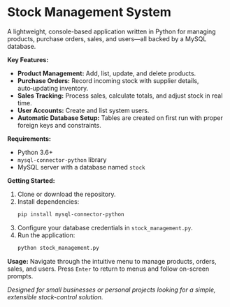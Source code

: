 # Stock Management System

A lightweight, console-based application written in Python for managing products, purchase orders, sales, and users—all backed by a MySQL database.

**Key Features:**
- **Product Management:** Add, list, update, and delete products.
- **Purchase Orders:** Record incoming stock with supplier details, auto‑updating inventory.
- **Sales Tracking:** Process sales, calculate totals, and adjust stock in real time.
- **User Accounts:** Create and list system users.
- **Automatic Database Setup:** Tables are created on first run with proper foreign keys and constraints.

**Requirements:**
- Python 3.6+
- `mysql-connector-python` library
- MySQL server with a database named `stock`

**Getting Started:**
1. Clone or download the repository.
2. Install dependencies:
   ```bash
   pip install mysql-connector-python
   ```
3. Configure your database credentials in `stock_management.py`.
4. Run the application:
   ```bash
   python stock_management.py
   ```

**Usage:**
Navigate through the intuitive menu to manage products, orders, sales, and users. Press `Enter` to return to menus and follow on-screen prompts.

_Designed for small businesses or personal projects looking for a simple, extensible stock-control solution._

